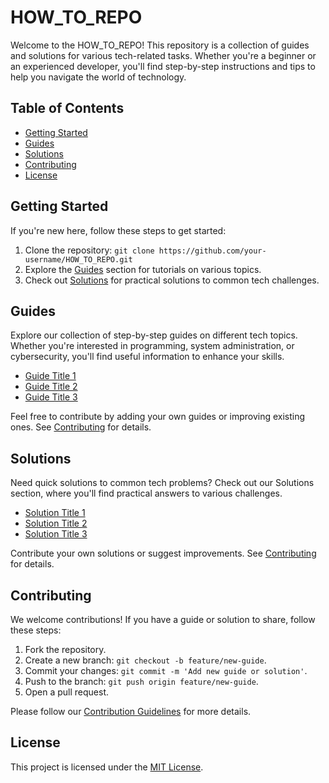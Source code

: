 # HOW_TO_REPO

Welcome to the HOW_TO_REPO! This repository is a collection of guides and solutions for various tech-related tasks. Whether you're a beginner or an experienced developer, you'll find step-by-step instructions and tips to help you navigate the world of technology.

## Table of Contents

- [Getting Started](#getting-started)
- [Guides](#guides)
- [Solutions](#solutions)
- [Contributing](#contributing)
- [License](#license)

## Getting Started

If you're new here, follow these steps to get started:

1. Clone the repository: `git clone https://github.com/your-username/HOW_TO_REPO.git`
2. Explore the [Guides](#guides) section for tutorials on various topics.
3. Check out [Solutions](#solutions) for practical solutions to common tech challenges.

## Guides

Explore our collection of step-by-step guides on different tech topics. Whether you're interested in programming, system administration, or cybersecurity, you'll find useful information to enhance your skills.

- [Guide Title 1](guides/guide1.md)
- [Guide Title 2](guides/guide2.md)
- [Guide Title 3](guides/guide3.md)

Feel free to contribute by adding your own guides or improving existing ones. See [Contributing](#contributing) for details.

## Solutions

Need quick solutions to common tech problems? Check out our Solutions section, where you'll find practical answers to various challenges.

- [Solution Title 1](solutions/solution1.md)
- [Solution Title 2](solutions/solution2.md)
- [Solution Title 3](solutions/solution3.md)

Contribute your own solutions or suggest improvements. See [Contributing](#contributing) for details.

## Contributing

We welcome contributions! If you have a guide or solution to share, follow these steps:

1. Fork the repository.
2. Create a new branch: `git checkout -b feature/new-guide`.
3. Commit your changes: `git commit -m 'Add new guide or solution'`.
4. Push to the branch: `git push origin feature/new-guide`.
5. Open a pull request.

Please follow our [Contribution Guidelines](CONTRIBUTING.md) for more details.

## License

This project is licensed under the [MIT License](LICENSE).
